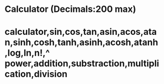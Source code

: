 # Calculator (Decimals:200 max)
# calculator,sin,cos,tan,asin,acos,atan,sinh,cosh,tanh,asinh,acosh,atanh,log,ln,n!,^ power,addition,substraction,multiplication,division
